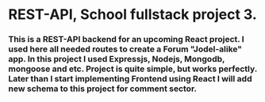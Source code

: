 # REST-API, School fullstack project 3.

### This is a REST-API backend for an upcoming React project. I used here all needed routes to create a Forum "Jodel-alike" app. In this project I used Expressjs, Nodejs, Mongodb, mongoose and etc. Project is quite simple, but works perfectly. Later than I start implementing Frontend using React I will add new schema to this project for comment sector.
